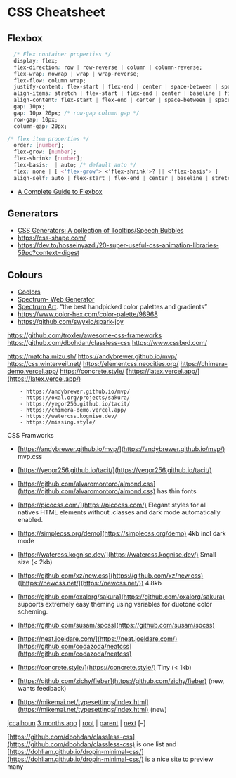 # CSS Cheatsheet


## Flexbox
```css
  /* Flex container properties */
  display: flex;
  flex-direction: row | row-reverse | column | column-reverse;
  flex-wrap: nowrap | wrap | wrap-reverse;
  flex-flow: column wrap;
  justify-content: flex-start | flex-end | center | space-between | space-around | space-evenly | start | end | left | right ... + safe | unsafe;
  align-items: stretch | flex-start | flex-end | center | baseline | first baseline | last baseline | start | end | self-start | self-end + ... safe | unsafe;
  align-content: flex-start | flex-end | center | space-between | space-around | space-evenly | stretch | start | end | baseline | first baseline | last baseline + ... safe | unsafe;
  gap: 10px;
  gap: 10px 20px; /* row-gap column gap */
  row-gap: 10px;
  column-gap: 20px;

/* flex item properties */
  order: [number];
  flex-grow: [number];
  flex-shrink: [number];
  flex-basis:  | auto; /* default auto */
  flex: none | [ <'flex-grow'> <'flex-shrink'>? || <'flex-basis'> ]
  align-self: auto | flex-start | flex-end | center | baseline | stretch;
```

* [A Complete Guide to Flexbox](https://css-tricks.com/snippets/css/a-guide-to-flexbox/)


## Generators
* [CSS Generators: A collection of Tooltips/Speech Bubbles](https://css-generators.com/tooltip-speech-bubble/)
* https://css-shape.com/
* https://dev.to/hosseinyazdi/20-super-useful-css-animation-libraries-59pc?context=digest


## Colours

* [Coolors](https://coolor.so)
* [Spectrum- Web Generator](https://colorspectrum.design/generator.html)
* [Spectrum Art](https://spectrum.art/). “the best handpicked color palettes and gradients”
* https://www.color-hex.com/color-palette/98968
* https://github.com/swyxio/spark-joy


https://github.com/troxler/awesome-css-frameworks
https://github.com/dbohdan/classless-css
https://www.cssbed.com/

https://matcha.mizu.sh/
https://andybrewer.github.io/mvp/
https://css.winterveil.net/
https://elementcss.neocities.org/
https://chimera-demo.vercel.app/
https://concrete.style/
[https://latex.vercel.app/](https://latex.vercel.app/)

```
    - https://andybrewer.github.io/mvp/
    - https://oxal.org/projects/sakura/
    - https://yegor256.github.io/tacit/
    - https://chimera-demo.vercel.app/
    - https://watercss.kognise.dev/
    - https://missing.style/
```



CSS Framworks

- [https://andybrewer.github.io/mvp/](https://andybrewer.github.io/mvp/) mvp.css

- [https://yegor256.github.io/tacit/](https://yegor256.github.io/tacit/)

- [https://github.com/alvaromontoro/almond.css](https://github.com/alvaromontoro/almond.css) has thin fonts

- [https://picocss.com/](https://picocss.com/) Elegant styles for all natives HTML elements without .classes and dark mode automatically enabled.

- [https://simplecss.org/demo](https://simplecss.org/demo) 4kb incl dark mode

- [https://watercss.kognise.dev/](https://watercss.kognise.dev/) Small size (< 2kb)

- [https://github.com/xz/new.css](https://github.com/xz/new.css) ([https://newcss.net/](https://newcss.net/)) 4.8kb

- [https://github.com/oxalorg/sakura](https://github.com/oxalorg/sakura) supports extremely easy theming using variables for duotone color scheming.

- [https://github.com/susam/spcss](https://github.com/susam/spcss)

- [https://neat.joeldare.com/](https://neat.joeldare.com/) [https://github.com/codazoda/neatcss](https://github.com/codazoda/neatcss)

- [https://concrete.style/](https://concrete.style/) Tiny (< 1kb)

- [https://github.com/zichy/fieber](https://github.com/zichy/fieber) (new, wants feedback)

- [https://mikemai.net/typesettings/index.html](https://mikemai.net/typesettings/index.html) (new)

[jccalhoun](https://news.ycombinator.com/user?id=jccalhoun) [3 months ago](https://news.ycombinator.com/item?id=39796189) | [root](https://news.ycombinator.com/item?id=39793513#39795288) | [parent](https://news.ycombinator.com/item?id=39793513#39796103) | [next](https://news.ycombinator.com/item?id=39793513#39796721) [–]

  

[https://github.com/dbohdan/classless-css](https://github.com/dbohdan/classless-css) is one list and [https://dohliam.github.io/dropin-minimal-css/](https://dohliam.github.io/dropin-minimal-css/) is a nice site to preview many
<!--stackedit_data:
eyJoaXN0b3J5IjpbMTIyNDE2MDk3MF19
-->